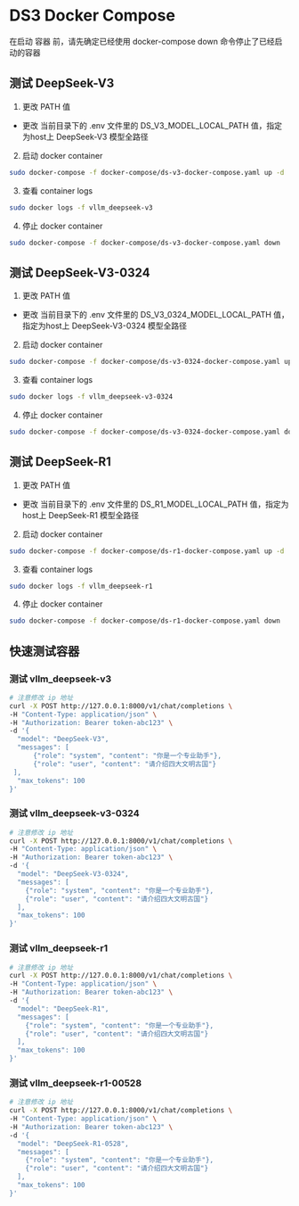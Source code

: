 # DS3 Docker Compose 

在启动 容器 前，请先确定已经使用 docker-compose down 命令停止了已经启动的容器   

## 测试 DeepSeek-V3
1. 更改 PATH 值    
- 更改 当前目录下的 .env 文件里的 DS_V3_MODEL_LOCAL_PATH 值，指定为host上 DeepSeek-V3 模型全路径

2. 启动 docker container
```bash 
sudo docker-compose -f docker-compose/ds-v3-docker-compose.yaml up -d
```

3. 查看 container logs 
```bash
sudo docker logs -f vllm_deepseek-v3
```

4. 停止 docker container
```bash
sudo docker-compose -f docker-compose/ds-v3-docker-compose.yaml down
```


## 测试 DeepSeek-V3-0324 
1. 更改 PATH 值    
- 更改 当前目录下的 .env 文件里的 DS_V3_0324_MODEL_LOCAL_PATH 值，指定为host上 DeepSeek-V3-0324 模型全路径

2. 启动 docker container
```bash 
sudo docker-compose -f docker-compose/ds-v3-0324-docker-compose.yaml up -d
```

3. 查看 container logs 
```bash
sudo docker logs -f vllm_deepseek-v3-0324
```

4. 停止 docker container
```bash
sudo docker-compose -f docker-compose/ds-v3-0324-docker-compose.yaml down
```


## 测试 DeepSeek-R1
1. 更改 PATH 值    
- 更改 当前目录下的 .env 文件里的 DS_R1_MODEL_LOCAL_PATH 值，指定为host上 DeepSeek-R1 模型全路径

2. 启动 docker container
```bash 
sudo docker-compose -f docker-compose/ds-r1-docker-compose.yaml up -d
```

3. 查看 container logs 
```bash
sudo docker logs -f vllm_deepseek-r1
```

4. 停止 docker container
```bash
sudo docker-compose -f docker-compose/ds-r1-docker-compose.yaml down
```


## 快速测试容器

### 测试  vllm_deepseek-v3 
```bash
# 注意修改 ip 地址
curl -X POST http://127.0.0.1:8000/v1/chat/completions \
-H "Content-Type: application/json" \
-H "Authorization: Bearer token-abc123" \
-d '{
  "model": "DeepSeek-V3",
  "messages": [
      {"role": "system", "content": "你是一个专业助手"},
      {"role": "user", "content": "请介绍四大文明古国"}
 ],
  "max_tokens": 100
}'

```


### 测试  vllm_deepseek-v3-0324
```bash
# 注意修改 ip 地址
curl -X POST http://127.0.0.1:8000/v1/chat/completions \
-H "Content-Type: application/json" \
-H "Authorization: Bearer token-abc123" \
-d '{
  "model": "DeepSeek-V3-0324",
  "messages": [
    {"role": "system", "content": "你是一个专业助手"},
    {"role": "user", "content": "请介绍四大文明古国"}
  ],
  "max_tokens": 100
}'

```


### 测试  vllm_deepseek-r1
```bash
# 注意修改 ip 地址
curl -X POST http://127.0.0.1:8000/v1/chat/completions \
-H "Content-Type: application/json" \
-H "Authorization: Bearer token-abc123" \
-d '{
  "model": "DeepSeek-R1",
  "messages": [
    {"role": "system", "content": "你是一个专业助手"},
    {"role": "user", "content": "请介绍四大文明古国"}
  ],
  "max_tokens": 100
}'

```


### 测试  vllm_deepseek-r1-00528
```bash
# 注意修改 ip 地址
curl -X POST http://127.0.0.1:8000/v1/chat/completions \
-H "Content-Type: application/json" \
-H "Authorization: Bearer token-abc123" \
-d '{
  "model": "DeepSeek-R1-0528",
  "messages": [
    {"role": "system", "content": "你是一个专业助手"},
    {"role": "user", "content": "请介绍四大文明古国"}
  ],
  "max_tokens": 100
}'

```
